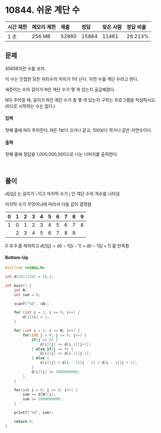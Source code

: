 # 10844. 쉬운 계단 수

| 시간 제한 | 메모리 제한 | 제출  | 정답  | 맞은 사람 | 정답 비율 |
| :-------- | :---------- | :---- | :---- | :-------- | :-------- |
| 1 초      | 256 MB      | 52960 | 15864 | 11461     | 28.213%   |

## 문제

45656이란 수를 보자.

이 수는 인접한 모든 자리수의 차이가 1이 난다. 이런 수를 계단 수라고 한다.

세준이는 수의 길이가 N인 계단 수가 몇 개 있는지 궁금해졌다.

N이 주어질 때, 길이가 N인 계단 수가 총 몇 개 있는지 구하는 프로그램을 작성하시오. (0으로 시작하는 수는 없다.)

#### 입력

첫째 줄에 N이 주어진다. N은 1보다 크거나 같고, 100보다 작거나 같은 자연수이다.

#### 출력

첫째 줄에 정답을 1,000,000,000으로 나눈 나머지를 출력한다.

<br/>

## 풀이

$d[i][j]$ 는 길이가 i 이고 마지막 수가 j 인 계단 수의 개수를 나타냄

마지막 수가 무엇이냐에 따라서 다음 값이 결정됨

| 0   | 1   | 2   | 3   | 4   | 5   | 6   | 7   | 8   | 9   |
| --- | --- | --- | --- | --- | --- | --- | --- | --- | --- |
| 1   | 0   | 1   | 2   | 3   | 4   | 5   | 6   | 7   | 8   |
|     | 2   | 3   | 4   | 5   | 6   | 7   | 8   | 9   |     |

0 과 9 를 제외하고 $d[i][j] = d[i-1][j-1]+d[i-1][j+1]$ 를 만족함

#### Bottom-Up

```c++
#include <stdio.h>

int d[101][10] = {0,};

int main() {
    int N;
    int sum = 0;

    scanf("%d", &N);

    for (int i = 1; i <= 9; i++) {
        d[1][i] = 1;
    }

    for (int i = 2; i <= N; i++) {
        for(int j = 0; j <= 9; j++) {
            if(j == 0) {
                d[i][j] += d[i-1][j+1];
            } else if(j == 9) {
                d[i][j] += d[i-1][j-1];
            } else {
                d[i][j] = d[i - 1][j - 1] + d[i - 1][j + 1];
            }
            d[i][j] %= 1000000000;
        }
    }

    for(int i = 0; i <= 9; i++) {
        sum += d[N][i];
        sum %= 1000000000;
    }

    printf("%d", sum);

    return 0;
}
```
